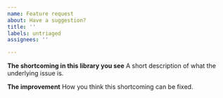 ```yaml
---
name: Feature request
about: Have a suggestion?
title: ''
labels: untriaged
assignees: ''

---
```


**The shortcoming in this library you see**
A short description of what the underlying issue is.

**The improvement**
How you think this shortcoming can be fixed.
